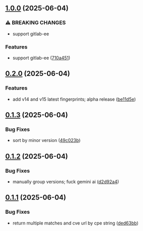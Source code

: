 ## [1.0.0](https://github.com/l4rm4nd/GitLab-Enumerator/compare/v0.2.0...v1.0.0) (2025-06-04)


### ⚠ BREAKING CHANGES

* support gitlab-ee

### Features

* support gitlab-ee ([710a451](https://github.com/l4rm4nd/GitLab-Enumerator/commit/710a451201092bf08c85ed97ca5e2067e6652d5c))

## [0.2.0](https://github.com/l4rm4nd/GitLab-Enumerator/compare/v0.1.3...v0.2.0) (2025-06-04)


### Features

* add v14 and v15 latest fingerprints; alpha release ([be11d5e](https://github.com/l4rm4nd/GitLab-Enumerator/commit/be11d5e88d99f718f6ea80d4130fac0aa60df1ae))

## [0.1.3](https://github.com/l4rm4nd/GitLab-Enumerator/compare/v0.1.2...v0.1.3) (2025-06-04)


### Bug Fixes

* sort by minor version ([49c023b](https://github.com/l4rm4nd/GitLab-Enumerator/commit/49c023bf67d4a60565118910bc4af89d48a38210))

## [0.1.2](https://github.com/l4rm4nd/GitLab-Enumerator/compare/v0.1.1...v0.1.2) (2025-06-04)


### Bug Fixes

* manually group versions; fuck gemini ai ([d2d92a4](https://github.com/l4rm4nd/GitLab-Enumerator/commit/d2d92a462414cb407c099aa7ce0dfaec13802473))

## [0.1.1](https://github.com/l4rm4nd/GitLab-Enumerator/compare/v0.1.0...v0.1.1) (2025-06-04)


### Bug Fixes

* return multiple matches and cve url by cpe string ([ded63bb](https://github.com/l4rm4nd/GitLab-Enumerator/commit/ded63bb6975a9586b6d19dccce27c51f9fc7dc61))

